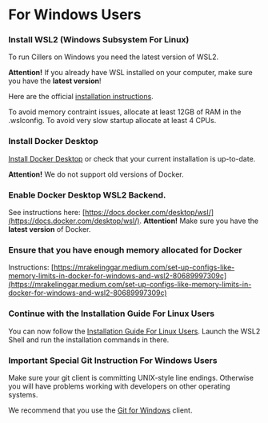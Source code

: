 # For Windows Users

### Install WSL2 (Windows Subsystem For Linux)

To run Cillers on Windows you need the latest version of WSL2.&#x20;

**Attention!** If you already have WSL installed on your computer, make sure you have the **latest version**!&#x20;

Here are the official [installation instructions](https://learn.microsoft.com/en-us/windows/wsl/install).&#x20;

To avoid memory contraint issues, allocate at least 12GB of RAM in the .wslconfig. To avoid very slow startup allocate at least 4 CPUs.&#x20;

### Install Docker Desktop&#x20;

[Install Docker Desktop](https://docs.docker.com/desktop/install/windows-install/) or check that your current installation is up-to-date.&#x20;

**Attention!** We do not support old versions of Docker.&#x20;

### Enable Docker Desktop WSL2 Backend.&#x20;

See instructions here: [https://docs.docker.com/desktop/wsl/](https://docs.docker.com/desktop/wsl/). **Attention!** Make sure you have the **latest version** of Docker.&#x20;

### Ensure that you have enough memory allocated for Docker

Instructions: [https://mrakelinggar.medium.com/set-up-configs-like-memory-limits-in-docker-for-windows-and-wsl2-80689997309c](https://mrakelinggar.medium.com/set-up-configs-like-memory-limits-in-docker-for-windows-and-wsl2-80689997309c)

### Continue with the Installation Guide For Linux Users

You can now follow the [Installation Guide For Linux Users](for-linux-users.md). Launch the WSL2 Shell and run the installation commands in there.&#x20;

### Important Special Git Instruction For Windows Users <a href="#important-special-git-instruction-for-windows-users" id="important-special-git-instruction-for-windows-users"></a>

Make sure your git client is committing UNIX-style line endings. Otherwise you will have problems working with developers on other operating systems.&#x20;

We recommend that you use the [Git for Windows](https://git-scm.com/download/win) client.
